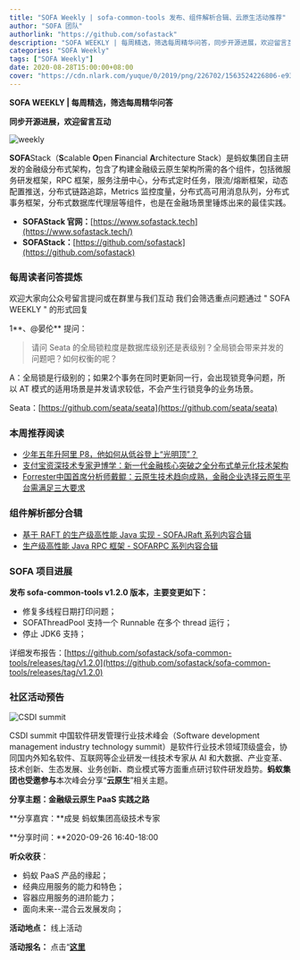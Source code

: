 ```yaml
---
title: "SOFA Weekly | sofa-common-tools 发布、组件解析合辑、云原生活动推荐"
author: "SOFA 团队"
authorlink: "https://github.com/sofastack"
description: "SOFA WEEKLY | 每周精选，筛选每周精华问答，同步开源进展，欢迎留言互动。"
categories: "SOFA Weekly"
tags: ["SOFA Weekly"]
date: 2020-08-28T15:00:00+08:00
cover: "https://cdn.nlark.com/yuque/0/2019/png/226702/1563524226806-e93607a3-1b77-4ca2-8c3c-0384ab966154.png"
---
```


**SOFA WEEKLY | 每周精选，筛选每周精华问答**

**同步开源进展，欢迎留言互动**

![weekly](https://cdn.nlark.com/yuque/0/2019/jpeg/226702/1562925824761-fc720f21-9622-437b-a783-0b0729eda119.jpeg)

**SOFA**Stack（**S**calable **O**pen **F**inancial **A**rchitecture Stack）是蚂蚁集团自主研发的金融级分布式架构，包含了构建金融级云原生架构所需的各个组件，包括微服务研发框架，RPC 框架，服务注册中心，分布式定时任务，限流/熔断框架，动态配置推送，分布式链路追踪，Metrics 监控度量，分布式高可用消息队列，分布式事务框架，分布式数据库代理层等组件，也是在金融场景里锤炼出来的最佳实践。

- **SOFAStack 官网：**[https://www.sofastack.tech](https://www.sofastack.tech/)
- **SOFAStack：**[https://github.com/sofastack](https://github.com/sofastack)

### 每周读者问答提炼

欢迎大家向公众号留言提问或在群里与我们互动
我们会筛选重点问题通过 " SOFA WEEKLY " 的形式回复

1**、@晏伦** 提问：

> 请问 Seata 的全局锁粒度是数据库级别还是表级别？全局锁会带来并发的问题吧？如何权衡的呢？

A：全局锁是行级别的；如果2个事务在同时更新同一行，会出现锁竞争问题，所以 AT 模式的适用场景是并发请求较低，不会产生行锁竞争的业务场景。

Seata：[https://github.com/seata/seata](https://github.com/seata/seata)

### 本周推荐阅读

- [少年五年升阿里 P8，他如何从低谷登上“光明顶”？](/blog/five-years-to-ali-p8/)
- [支付宝资深技术专家尹博学：新一代金融核心突破之全分布式单元化技术架构](/blog/antgroup-yinboxue-fully-distributed-unitized-technology-architecture/)
- [Forrester中国首席分析师戴鲲：云原生技术趋向成熟，金融企业选择云原生平台需满足三大要求](/blog/forrester-daipeng-white-paper-cloud-native/)

### 组件解析部分合辑

- [基于 RAFT 的生产级高性能 Java 实现 - SOFAJRaft 系列内容合辑](http://mp.weixin.qq.com/s?__biz=MzUzMzU5Mjc1Nw==&mid=2247486702&idx=1&sn=6fd48197893a8dd5546a8c7669430297&chksm=faa0e334cdd76a229640d3b3d8f779ada8ba706ccf1b0a89b8d0786e025e2f1da4400cb5bd35&scene=21)
- [生产级高性能 Java RPC 框架 - SOFARPC 系列内容合辑](http://mp.weixin.qq.com/s?__biz=MzUzMzU5Mjc1Nw==&mid=2247486661&idx=1&sn=bdb81cff1b48750e66e066565336db6a&chksm=faa0e31fcdd76a0901d99af8455b4113c32f17f8fdad1c7810de5f940dc66593b4276d61a73c&scene=21)

### SOFA 项目进展

**发布 sofa-common-tools v1.2.0 版本，主要变更如下：**

- 修复多线程日期打印问题；
- SOFAThreadPool 支持一个 Runnable 在多个 thread 运行；
- 停止 JDK6 支持；

详细发布报告：[https://github.com/sofastack/sofa-common-tools/releases/tag/v1.2.0](https://github.com/sofastack/sofa-common-tools/releases/tag/v1.2.0)

### 社区活动预告

![CSDI summit](https://cdn.nlark.com/yuque/0/2020/png/226702/1598601873628-336c1d81-2c48-4121-9b8e-0ff56f706f4f.png)

CSDI summit 中国软件研发管理行业技术峰会（Software development management industry technology summit）是软件行业技术领域顶级盛会，协同国内外知名软件、互联网等企业研发一线技术专家从 AI 和大数据、产业变革、技术创新、生态发展、业务创新、商业模式等方面重点研讨软件研发趋势。**蚂蚁集团也受邀参与**本次峰会分享“**云原生**”相关主题。


**分享主题：金融级云原生 PaaS 实践之路**

**分享嘉宾：**成旻 蚂蚁集团高级技术专家

**分享时间：**2020-09-26 16:40-18:00

**听众收获**：

- 蚂蚁 PaaS 产品的缘起；
- 经典应用服务的能力和特色；
- 容器应用服务的进阶能力；
- 面向未来--混合云发展发向；

**活动地点：** 线上活动

**活动报名：** 点击“[**这里**](https://www.bagevent.com/event/6540795?aId=1693921)
